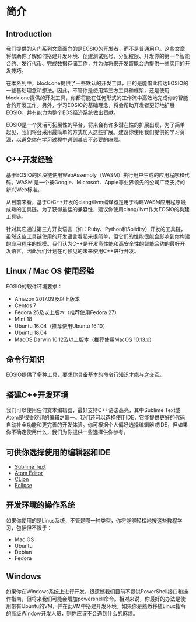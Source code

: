 # 简介

## Introduction
我们提供的入门系列文章面向的是EOSIO的开发者，而不是普通用户。这些文章将帮助你了解如何搭建开发环境、创建测试账号、分配权限、开发你的第一个智能合约、发行代币、完成数据存储工作，并为你将来开发智能合约提供一些实用的开发技巧。

在本系列中，block.one提供了一些默认的开发工具，目的是能借此传达EOSIO的一些基础理念和想法。因此，不管你是使用第三方工具和框架，还是使用block.one提供的开发工具，你都将能在任何形式的工作流中高效地完成你的智能合约开发工作。另外，学习EOSIO的基础理念，将会帮助开发者更好地扩展EOSIO，并有能力为整个EOS经济系统做出贡献。

EOSIO是一个灵活可拓展性的平台，将来会有许多潜在性的扩展出现，为了简单起见，我们将会采用最简单的方式加入这些扩展。建议你使用我们提供的学习资源，以避免你在学习过程中遇到其它不必要的麻烦。

## C++开发经验
基于EOSIO的区块链使用WebAssembly（WASM）执行用户生成的应用程序和代码。WASM 是一个被Google、Microsoft、Apple等业界领先的公司广泛支持的新兴Web标准。

从目前来看，基于C/C++开发的clang/llvm编译器是用于构建WASM应用程序最成熟的工具链。为了获得最佳的兼容性，建议你使用clang/llvm作为EOSIO的构建工具链。

针对其它通过第三方开发语言（如：Ruby、Python和Solidity）开发的工具链，虽然这些工具链使用的开发语言看起来很简单，但它们的性能很能会影响到你构建的应用程序的规模。我们认为C++是开发高性能和高安全性的智能合约的最好开发语言，因此我们计划在可预见的未来使用C++进行开发。

## Linux / Mac OS 使用经验
EOSIO的软件环境要求：
- Amazon 2017.09及以上版本
- Centos 7
- Fedora 25及以上版本（推荐使用Fedora 27）
- Mint 18
- Ubuntu 16.04（推荐使用Ubuntu 16.10）
- Ubuntu 18.04
- MacOS Darwin 10.12及以上版本（推荐使用MacOS 10.13.x）

## 命令行知识
EOSIO提供了多种工具，要求你具备基本的命令行知识才能与之交互。

## 搭建C++开发环境
我们可以使用任何文本编辑器，最好支持C++语法高亮，其中Sublime Text或Atom是很受欢迎的编辑之器一。我们还可以选择使用IDE，它能提供更好的代码自动补全功能和更完善的开发体验。你可根据个人偏好选择编辑器或IDE，但如果你不确定使用什么，我们为你提供一些选择供你参考。

## 可供你选择使用的编辑器和IDE
- [Sublime Text](https://www.sublimetext.com/)
- [Atom Editor](https://atom.io/)
- [CLion](https://www.jetbrains.com/clion/)
- [Eclipse](http://www.eclipse.org/downloads/packages/release/oxygen/1a/eclipse-ide-cc-developers)

## 开发环境的操作系统
如果你使用的是Linus系统，不管是哪一种类型，你将能够轻松地按这些教程学习，包括但不限于：
- Mac OS
- Ubuntu
- Debian
- Fedora

## Windows
如果你在Windows系统上进行开发，很遗憾我们目前不提供PowerShell接口和操作指南，但将来我们可能会增加powershell命令。相对来说，你最好的办法是使用带有Ubuntu的VM，并在此VM中搭建开发环境。如果你是熟悉移植Linux指令的高级Window开发人员，则你应该不会遇到什么的麻烦。










